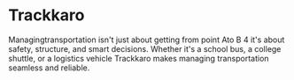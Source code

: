 # Trackkaro
Managingtransportation isn't just about getting from point Ato B 4 it's about safety, structure, and smart 
decisions. Whether it's a school bus, 
a college shuttle, or a logistics vehicle 
Trackkaro makes managing 
transportation seamless and 
reliable.
